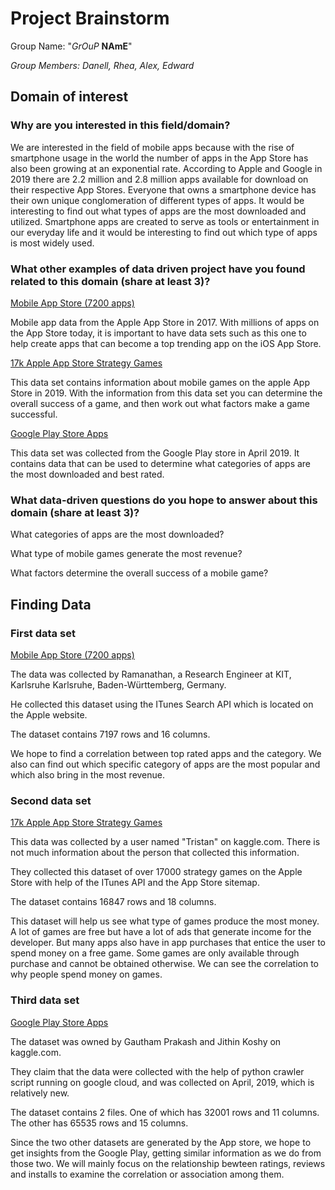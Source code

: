 # Project Brainstorm
Group Name: "*GrOuP* **NAmE**"

*Group Members: Danell, Rhea, Alex, Edward*

## Domain of interest
### Why are you interested in this field/domain?
We are interested in the field of mobile apps because with the rise of smartphone usage in the world the number of apps in the App Store has also been growing at an exponential rate. According to Apple and Google in 2019 there are 2.2 million and 2.8 million apps available for download on their respective App Stores. Everyone that owns a smartphone device has their own unique conglomeration of different types of apps. It would be interesting to find out what types of apps are the most downloaded and utilized. Smartphone apps are created to serve as tools or entertainment in our everyday life and it would be interesting to find out which type of apps is most widely used.


### What other examples of data driven project have you found related to this domain (share at least 3)?
[Mobile App Store (7200 apps)](https://www.kaggle.com/ramamet4/app-store-apple-data-set-10k-apps)

Mobile app data from the Apple App Store in 2017. With millions of apps on the App Store today, it is important to have data sets such as this one to help create apps that can become a top trending app on the iOS App Store.

[17k Apple App Store Strategy Games](https://www.kaggle.com/tristan581/17k-apple-app-store-strategy-games)

This data set contains information about mobile games on the apple App Store in 2019. With the information from this data set you can determine the overall success of a game, and then work out what factors make a game successful.

[Google Play Store Apps](https://www.kaggle.com/gauthamp10/google-playstore-apps)

This data set was collected from the Google Play store in April 2019. It contains data that can be used to determine what categories of apps are the most downloaded and best rated. 


### What data-driven questions do you hope to answer about this domain (share at least 3)?
What categories of apps are the most downloaded?

What type of mobile games generate the most revenue?

What factors determine the overall success of a mobile game?


## Finding Data
### First data set
[Mobile App Store (7200 apps)](https://www.kaggle.com/ramamet4/app-store-apple-data-set-10k-apps)

The data was collected by Ramanathan,
a Research Engineer at KIT, Karlsruhe Karlsruhe, Baden-Württemberg, Germany.

He collected this dataset using the ITunes Search API which is located on the Apple website.

The dataset contains 7197 rows and 16 columns.

We hope to find a correlation between top rated apps and the category. We also can find out which specific category of apps are the most popular and which also bring in the most revenue.

### Second data set
[17k Apple App Store Strategy Games](https://www.kaggle.com/tristan581/17k-apple-app-store-strategy-games)

This data was collected by a user named "Tristan" on kaggle.com. There is not much information about the person that collected this information.

They collected this dataset of over 17000 strategy games on the Apple Store with help of the ITunes API and the App Store sitemap.

The dataset contains 16847 rows and 18 columns.

This dataset will help us see what type of games produce the most money. A lot of games are free but have a lot of ads that generate income for the developer. But many apps also have in app purchases that entice the user to spend money on a free game. Some games are only available through purchase and cannot be obtained otherwise. We can see the correlation to why people spend money on games.

### Third data set
[Google Play Store Apps](https://www.kaggle.com/gauthamp10/google-playstore-apps)

The dataset was owned by Gautham Prakash and Jithin Koshy on kaggle.com. 

They claim that the data were collected with the help of python crawler script running on google cloud, and was collected on April, 2019, which is relatively new. 

The dataset contains 2 files. One of which has 32001 rows and 11 columns. 
The other has 65535 rows and 15 columns. 

Since the two other datasets are generated by the App store, we hope to get insights from the Google Play, getting similar information as we do from those two. We will mainly focus on the relationship bewteen ratings, reviews and installs to examine the correlation or association among them. 